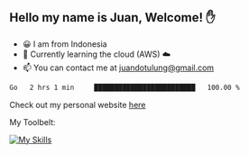 ## Hello my name is Juan, Welcome! ✋

- 😀 I am from Indonesia
- 📖 Currently learning the cloud (AWS) ☁️
- 📫 You can contact me at juandotulung@gmail.com

<!--START_SECTION:waka-->

```txt
Go   2 hrs 1 min     █████████████████████████   100.00 %
```

<!--END_SECTION:waka-->

Check out my personal website [here](https://juanchristian.com)

My Toolbelt:

[![My Skills](https://skillicons.dev/icons?i=go,js,ts,nodejs,express,react,nextjs,vue,tailwind,vite,html,css,python,php,aws,bash,linux,postgres,mysql,redis,kafka,docker,vercel,netlify,vscode,figma)](https://skillicons.dev)

